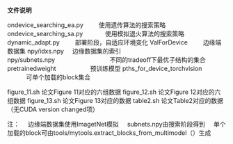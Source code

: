 **文件说明**

ondevice_searching_ea.py                使用遗传算法的搜索策略
ondevice_searching_sa.py                使用模拟退火算法的搜索策略
dynamic_adapt.py                              部署阶段，自适应环境变化
ValForDevice                                       边缘端数据集
npy/idxs.npy                                       边缘数据集的索引  
npy/subnets.npy                                不同的tradeoff下最优子结构的集合
pretrainedweight                               预训练模型
pths_for_device_torchvision            可单个加载的block集合

figure_11.sh 论文Figure 11对应的六组数据
figure_12.sh 论文Figure 12对应的六组数据
figure_13.sh 论文Figure 13对应的数据
table2.sh    论文Table2对应的数据（无CUDA version changed项）

注：
    边缘端数据集使用ImagetNet模拟
    subnets.npy由搜索阶段得到
    单个加载的block可由tools/mytools.extract_blocks_from_multimodel（）生成
